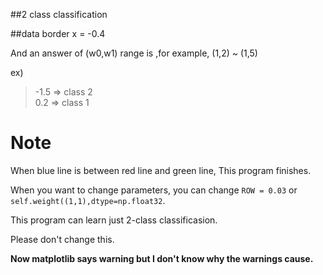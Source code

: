 ##2 class classification

##data
border x = -0.4

And an answer of (w0,w1) range is ,for example, (1,2) ~ (1,5) 

ex)

> -1.5 => class 2    
>  0.2 => class 1


# Note

When blue line is between red line and green line, This program finishes.

When you want to change parameters, 
you can change `ROW = 0.03` or `self.weight((1,1),dtype=np.float32`.

This program can learn just 2-class classificasion.

Please don't change this.


**Now matplotlib says warning but I don't know why the warnings cause.**
